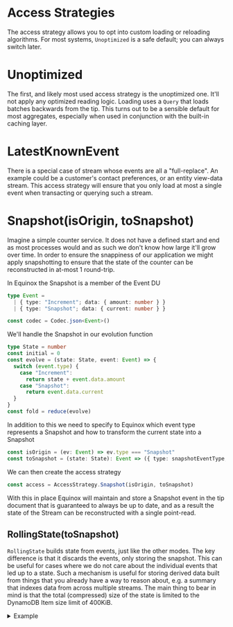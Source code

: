 # Access Strategies

The access strategy allows you to opt into custom loading or reloading
algorithms. For most systems, `Unoptimized` is a safe default; you can always
switch later.

# Unoptimized

The first, and likely most used access strategy is the unoptimized one. It'll
not apply any optimized reading logic. Loading uses a `Query` that loads
batches backwards from the tip. This turns out to be a sensible default for
most aggregates, especially when used in conjunction with the built-in caching
layer.

# LatestKnownEvent

There is a special case of stream whose events are all a "full-replace". An
example could be a customer's contact preferences, or an entity view-data
stream. This access strategy will ensure that you only load at most a single
event when transacting or querying such a stream.

# Snapshot(isOrigin, toSnapshot)

Imagine a simple counter service. It does not have a defined start and end as
most processes would and as such we don't know how large it'll grow over time.
In order to ensure the snappiness of our application we might apply
snapshotting to ensure that the state of the counter can be reconstructed in
at-most 1 round-trip.

In Equinox the Snapshot is a member of the Event DU

```ts
type Event =
  | { type: "Increment"; data: { amount: number } }
  | { type: "Snapshot"; data: { current: number } }

const codec = Codec.json<Event>()
```

We'll handle the Snapshot in our evolution function

```ts
type State = number
const initial = 0
const evolve = (state: State, event: Event) => {
  switch (event.type) {
    case "Increment":
      return state + event.data.amount
    case "Snapshot":
      return event.data.current
  }
}
const fold = reduce(evolve)
```

In addition to this we need to specify to Equinox which event type represents a
Snapshot and how to transform the current state into a Snapshot

```ts
const isOrigin = (ev: Event) => ev.type === "Snapshot"
const toSnapshot = (state: State): Event => ({ type: snapshotEventType, data: { current: state } })
```

We can then create the access strategy

```ts
const access = AccessStrategy.Snapshot(isOrigin, toSnapshot)
```

With this in place Equinox will maintain and store a Snapshot event in the tip
document that is guaranteed to always be up to date, and as a result the state
of the Stream can be reconstructed with a single point-read.

## RollingState(toSnapshot)

`RollingState` builds state from events, just like the other modes. The key difference is that it discards the events, only storing the snapshot. This can be
useful for cases where we do not care about the individual events that led up to
a state. Such a mechanism is useful for storing derived data built from things that you already have a way to reason about, e.g. a summary that indexes data from across multiple streams. The main thing to bear in mind is that the total (compressed) size of the state is limited to the DynamoDB Item size limit of 400KiB.

<details>
<summary>Example</summary>

```ts
namespace Events {
  export type Event = { type: "Ingested"; data: { version: number; users: string[] } }
  export const codec = Codec.json<Event>()
}

namespace Fold {
  export type State = { version: number; users: Set<string> }
  export const initial = { version: 0, users: [] }
  export const fold = (state: State, events: Events.Event[]): State => events[0].data
  export const toSnapshot = (state: State): Events.Event => ({
    type: "Ingested",
    data: {
      version: state.version,
      users: Array.from(state.users),
    },
  })
}

namespace Decide {
  export const addUser = (id: string) => (state: State) => {
    if (state.users.has(id)) return []
    const newUsers = new Set(state.users)
    newUsers.add(id)
    return [{ version: state.version + 1, users: newUsers }]
  }
}

export class Service {
  constructor(private readonly resolve: () => Decider<Events.Event, Fold.State>) {}

  addUser(id: string) {
    const decider = this.resolve()
    return decider.transact(Decide.addUser(id))
  }

  readUsers() {
    const decider = this.resolve()
    return decider.query((state) => Array.from(state.users))
  }

  static create(context: DynamoStoreContext, cache?: ICachingStrategy) {
    const access = AccessStrategy.RollingState(Fold.toSnapshot)
    // prettier-ignore
    const category = DynamoStoreCategory.create(context, "UserIndex", Events.codec, Fold.fold, Fold.initial, access, cache)
    const resolve = () => Decider.forStream(category, StreamId.create('0'), null)
    return new Service(resolve)
  }
}
```
</details>
